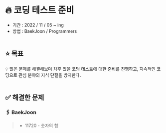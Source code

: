 # 🔥 코딩 테스트 준비

* 기간 : 2022 / 11 / 05 ~ ing
* 방법 : BaekJoon / Programmers</br></br>

## ⭐️ 목표
💡 많은 문제를 해결해보며 차후 있을 코딩 테스트에 대한 준비를 진행하고, 지속적인 코딩으로 관심 분야의 지식 단절을 방지한다.</br></br>

## ✅ 해결한 문제

### 🖇️ BaekJoon

> * 11720 - 숫자의 합
